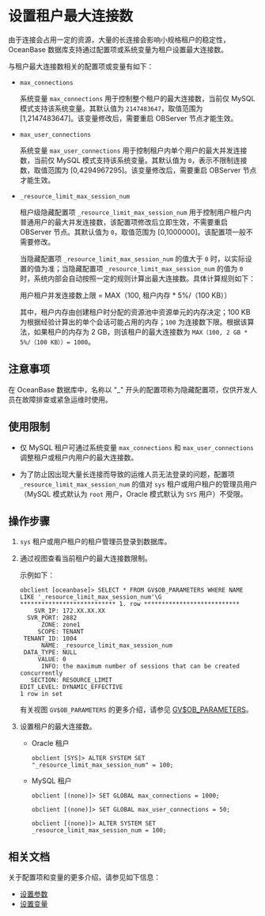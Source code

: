 # 设置租户最大连接数

由于连接会占用一定的资源，大量的长连接会影响小规格租户的稳定性，OceanBase 数据库支持通过配置项或系统变量为租户设置最大连接数。

与租户最大连接数相关的配置项或变量有如下：

* `max_connections`

  系统变量 `max_connections` 用于控制整个租户的最大连接数，当前仅 MySQL 模式支持该系统变量。其默认值为 `2147483647`，取值范围为 [1,2147483647]。该变量修改后，需要重启 OBServer 节点才能生效。

* `max_user_connections`

  系统变量 `max_user_connections` 用于控制租户内单个用户的最大并发连接数，当前仅 MySQL 模式支持该系统变量。其默认值为 `0`，表示不限制连接数，取值范围为 [0,4294967295]。该变量修改后，需要重启 OBServer 节点才能生效。

* `_resource_limit_max_session_num`

  租户级隐藏配置项 `_resource_limit_max_session_num` 用于控制用户租户内普通用户的最大并发连接数，该配置项修改后立即生效，不需要重启 OBServer 节点。其默认值为 `0`，取值范围为 [0,1000000]。该配置项一般不需要修改。

  当隐藏配置项 `_resource_limit_max_session_num` 的值大于 `0` 时，以实际设置的值为准；当隐藏配置项 `_resource_limit_max_session_num` 的值为 `0` 时，系统内部会自动按照一定的规则计算出最大连接数。具体计算规则如下：

  用户租户并发连接数上限 = MAX（100, 租户内存 * 5%/（100 KB））

  其中，租户内存由创建租户时分配的资源池中资源单元的内存决定；100 KB 为根据经验计算出的单个会话可能占用的内存；`100` 为连接数下限。根据该算法，如果租户的内存为 2 GB，则该租户的最大连接数为 `MAX（100, 2 GB * 5%/（100 KB））= 1000`。

## 注意事项

在 OceanBase 数据库中，名称以 "_" 开头的配置项称为隐藏配置项，仅供开发人员在故障排查或紧急运维时使用。

## 使用限制

* 仅 MySQL 租户可通过系统变量 `max_connections` 和 `max_user_connections` 调整租户或租户内用户的最大连接数。

* 为了防止因出现大量长连接而导致的运维人员无法登录的问题，配置项 `_resource_limit_max_session_num` 的值对 `sys` 租户或用户租户的管理员用户（MySQL 模式默认为 `root` 用户，Oracle 模式默认为 `SYS` 用户）不受限。

## 操作步骤

1. `sys` 租户或用户租户的租户管理员登录到数据库。

2. 通过视图查看当前租户的最大连接数限制。

   示例如下：

   ```shell
   obclient [oceanbase]> SELECT * FROM GV$OB_PARAMETERS WHERE NAME LIKE '_resource_limit_max_session_num'\G
   *************************** 1. row ***************************
       SVR_IP: 172.XX.XX.XX
     SVR_PORT: 2882
         ZONE: zone1
        SCOPE: TENANT
    TENANT_ID: 1004
         NAME: _resource_limit_max_session_num
    DATA_TYPE: NULL
        VALUE: 0
         INFO: the maximum number of sessions that can be created concurrently
      SECTION: RESOURCE_LIMIT
   EDIT_LEVEL: DYNAMIC_EFFECTIVE
   1 row in set
   ```

   有关视图 `GV$OB_PARAMETERS`  的更多介绍，请参见 [GV$OB_PARAMETERS](../../../5.system-reference/4.system-view-of-mysql-mode/3.performance-view-of-mysql-mode/6.gv-ob_parameters-of-mysql-mode.md)。

3. 设置租户的最大连接数。

   * Oracle 租户

     ```shell
     obclient [SYS]> ALTER SYSTEM SET "_resource_limit_max_session_num" = 100;
     ```

   * MySQL 租户

     ```shell
     obclient [(none)]> SET GLOBAL max_connections = 1000;

     obclient [(none)]> SET GLOBAL max_user_connections = 50;

     obclient [(none)]> ALTER SYSTEM SET _resource_limit_max_session_num = 100;
     ```

## 相关文档

关于配置项和变量的更多介绍，请参见如下信息：

* [设置参数](../2.configuration-management/2.set-parameters.md)
* [设置变量](../2.configuration-management/3.set-variables.md)

